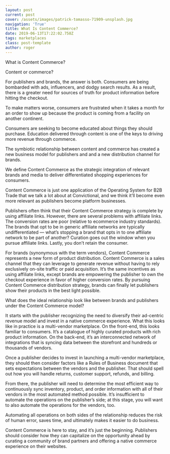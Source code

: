 ```yaml
---
layout: post
current: post
cover: /assets/images/patrick-tomasso-71909-unsplash.jpg
navigation: 'True'
title: What Is Content Commerce?
date: 2019-06-13T17:22:02.758Z
tags: marketplaces
class: post-template
author: roger
---
```

What is Content Commerce? 



Content or commerce? 



For publishers and brands, the answer is both. Consumers are being bombarded with ads, influencers, and dodgy search results. As a result, there is a greater need for sources of truth for product information before hitting the checkout. 



To make matters worse, consumers are frustrated when it takes a month for an order to show up because the product is coming from a facility on another continent. 



Consumers are seeking to become educated about things they should purchase. Education delivered through content is one of the keys to driving more revenue through commerce.  



The symbiotic relationship between content and commerce has created a new business model for publishers and and a new distribution channel for brands. 



We define Content Commerce as the strategic integration of relevant brands and media to deliver differentiated shopping experiences for consumers. 



Content Commerce is just one application of the Operating System for B2B Trade that we talk a lot about at Convictional, and we think it’ll become even more relevant as publishers become platform businesses. 



Publishers often think that their Content Commerce strategy is complete by using affiliate links. However, there are several problems with affiliate links. The conversion rates are poor (relative to ecommerce industry standards). The brands that opt to be in generic affiliate networks are typically undifferentiated — what’s stopping a brand that opts in to one affiliate network to be part of another? Curation goes out the window when you pursue affiliate links. Lastly, you don’t retain the consumer.



For brands (synonymous with the term vendors), Content Commerce represents a new form of product distribution. Content Commerce is a sales channel that they can leverage to generate revenue without having to rely exclusively on-site traffic or paid acquisition. It’s the same incentives as using affiliate links, except brands are empowering the publisher to own the checkout experience in favor of higher conversion rates. By pursuing Content Commerce distribution strategy, brands can finally let publishers show their products in the best light possible. 



What does the ideal relationship look like between brands and publishers under the Content Commerce model? 



It starts with the publisher recognizing the need to diversify their ad-centric revenue model and invest in a native commerce experience. What this looks like in practice is a multi-vendor marketplace. On the front-end, this looks familiar to consumers. It’s a catalogue of highly curated products with rich product information. On the back-end, it’s an interconnected network of integrations that is syncing data between the storefront and hundreds or thousands of vendors. 



Once a publisher decides to invest in launching a multi-vendor marketplace, they should then consider factors like a Rules of Business document that sets expectations between the vendors and the publisher. That should spell out how you will handle returns, customer support, refunds, and billing. 



From there, the publisher will need to determine the most efficient way to continuously sync inventory, product, and order information with all of their vendors in the most automated method possible. It’s insufficient to automate the operations on the publisher’s side; at this stage, you will want to also automate the operations for the vendors, too. 



Automating all operations on both sides of the relationship reduces the risk of human error, saves time, and ultimately makes it easier to do business. 



Content Commerce is here to stay, and it’s just the beginning. Publishers should consider how they can capitalize on the opportunity ahead by curating a community of brand partners and offering a native commerce experience on their websites.
